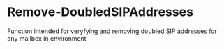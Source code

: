 # Remove-DoubledSIPAddresses
Function intended for veryfying and removing doubled SIP addresses for any mailbox in environment
